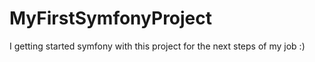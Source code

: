 # MyFirstSymfonyProject

I getting started symfony with this project for the next steps of my job :)
